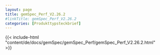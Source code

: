 ```yaml
---
layout: page
title: gemSpec_Perf_V2.26.2
#linkTitle: gemSpec_Perf_V2.26.2
categories: [Produkttypsteckbrief]
---
```

{{< include-html "content/de/docs/gemSpec/gemSpec_Perf/gemSpec_Perf_V2.26.2.html" >}}
